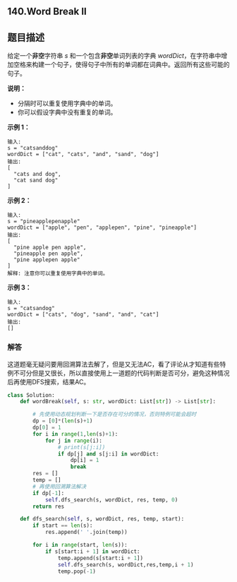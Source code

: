 ## 140.Word Break II

## 题目描述

给定一个**非空**字符串 *s* 和一个包含**非空**单词列表的字典 *wordDict*，在字符串中增加空格来构建一个句子，使得句子中所有的单词都在词典中。返回所有这些可能的句子。

**说明：**

- 分隔时可以重复使用字典中的单词。
- 你可以假设字典中没有重复的单词。

**示例 1：**

```
输入:
s = "catsanddog"
wordDict = ["cat", "cats", "and", "sand", "dog"]
输出:
[
  "cats and dog",
  "cat sand dog"
]
```

**示例 2：**

```
输入:
s = "pineapplepenapple"
wordDict = ["apple", "pen", "applepen", "pine", "pineapple"]
输出:
[
  "pine apple pen apple",
  "pineapple pen apple",
  "pine applepen apple"
]
解释: 注意你可以重复使用字典中的单词。
```

**示例 3：**

```
输入:
s = "catsandog"
wordDict = ["cats", "dog", "sand", "and", "cat"]
输出:
[]
```



### 解答

​	这道题毫无疑问要用回溯算法去解了，但是又无法AC，看了评论从才知道有些特例不可分但是又很长，所以直接使用上一道题的代码判断是否可分，避免这种情况后再使用DFS搜索，结果AC。

```python
class Solution:
    def wordBreak(self, s: str, wordDict: List[str]) -> List[str]:

        # 先使用动态规划判断一下是否存在可分的情况，否则特例可能会超时
        dp = [0]*(len(s)+1)
        dp[0] = 1
        for i in range(1,len(s)+1):
            for j in range(i):
                # print(s[j:i])
                if dp[j] and s[j:i] in wordDict:
                    dp[i] = 1
                    break
        res = []
        temp = []
        # 再使用回溯算法解决
        if dp[-1]:      
            self.dfs_search(s, wordDict, res, temp, 0)
        return res

    def dfs_search(self, s, wordDict, res, temp, start):
        if start == len(s):
            res.append(' '.join(temp))

        for i in range(start, len(s)):
            if s[start:i + 1] in wordDict:
                temp.append(s[start:i + 1])
                self.dfs_search(s, wordDict,res,temp,i + 1)
                temp.pop(-1)
```

